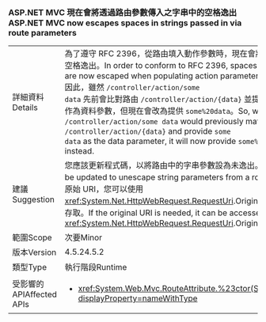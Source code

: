 ### <a name="aspnet-mvc-now-escapes-spaces-in-strings-passed-in-via-route-parameters"></a><span data-ttu-id="51709-101">ASP.NET MVC 現在會將透過路由參數傳入之字串中的空格逸出</span><span class="sxs-lookup"><span data-stu-id="51709-101">ASP.NET MVC now escapes spaces in strings passed in via route parameters</span></span>

|   |   |
|---|---|
|<span data-ttu-id="51709-102">詳細資料</span><span class="sxs-lookup"><span data-stu-id="51709-102">Details</span></span>|<span data-ttu-id="51709-103">為了遵守 RFC 2396，從路由填入動作參數時，現在會將路由路徑中的空格逸出。</span><span class="sxs-lookup"><span data-stu-id="51709-103">In order to conform to RFC 2396, spaces in route paths are now escaped when populating action parameters from a route.</span></span> <span data-ttu-id="51709-104">因此，雖然 <code>/controller/action/some data</code> 先前會比對路由 <code>/controller/action/{data}</code> 並提供 <code>some data</code> 作為資料參數，但現在會改為提供 <code>some%20data</code>。</span><span class="sxs-lookup"><span data-stu-id="51709-104">So, whereas  <code>/controller/action/some data</code> would previously match the route <code>/controller/action/{data}</code> and provide <code>some data</code> as the data parameter, it will now provide <code>some%20data</code> instead.</span></span>|
|<span data-ttu-id="51709-105">建議</span><span class="sxs-lookup"><span data-stu-id="51709-105">Suggestion</span></span>|<span data-ttu-id="51709-106">您應該更新程式碼，以將路由中的字串參數設為未逸出。</span><span class="sxs-lookup"><span data-stu-id="51709-106">Code should be updated to unescape string parameters from a route.</span></span> <span data-ttu-id="51709-107">如果需要原始 URI，您可以使用 <xref:System.Net.HttpWebRequest.RequestUri>.OriginalString API 來存取。</span><span class="sxs-lookup"><span data-stu-id="51709-107">If the original URI is needed, it can be accessed with the <xref:System.Net.HttpWebRequest.RequestUri>.OriginalString API.</span></span>|
|<span data-ttu-id="51709-108">範圍</span><span class="sxs-lookup"><span data-stu-id="51709-108">Scope</span></span>|<span data-ttu-id="51709-109">次要</span><span class="sxs-lookup"><span data-stu-id="51709-109">Minor</span></span>|
|<span data-ttu-id="51709-110">版本</span><span class="sxs-lookup"><span data-stu-id="51709-110">Version</span></span>|<span data-ttu-id="51709-111">4.5.2</span><span class="sxs-lookup"><span data-stu-id="51709-111">4.5.2</span></span>|
|<span data-ttu-id="51709-112">類型</span><span class="sxs-lookup"><span data-stu-id="51709-112">Type</span></span>|<span data-ttu-id="51709-113">執行階段</span><span class="sxs-lookup"><span data-stu-id="51709-113">Runtime</span></span>|
|<span data-ttu-id="51709-114">受影響的 API</span><span class="sxs-lookup"><span data-stu-id="51709-114">Affected APIs</span></span>|<ul><li><xref:System.Web.Mvc.RouteAttribute.%23ctor(System.String)?displayProperty=nameWithType></li></ul>|

